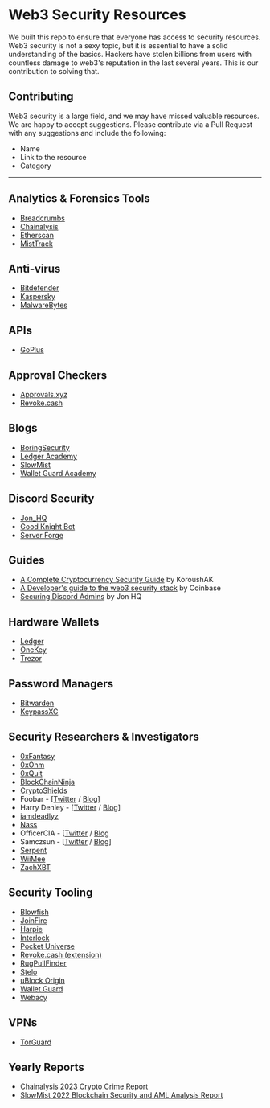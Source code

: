# Web3 Security Resources

We built this repo to ensure that everyone has access to security resources.
Web3 security is not a sexy topic, but it is essential to have a solid understanding of the basics. 
Hackers have stolen billions from users with countless damage to web3's reputation in the last several years. This is our contribution to solving that.

## Contributing
Web3 security is a large field, and we may have missed valuable resources. We are happy to accept suggestions. Please
contribute via a Pull Request with any suggestions and include the following:
- Name
- Link to the resource
- Category

--- 

## Analytics & Forensics Tools
- [Breadcrumbs](https://www.breadcrumbs.app/)
- [Chainalysis](https://www.chainalysis.com/)
- [Etherscan](https://etherscan.io/)
- [MistTrack](https://misttrack.io/)

## Anti-virus
- [Bitdefender](https://www.bitdefender.com/)
- [Kaspersky](https://usa.kaspersky.com/)
- [MalwareBytes](https://www.malwarebytes.com/)

## APIs
- [GoPlus](https://gopluslabs.io/)

## Approval Checkers
- [Approvals.xyz](https://approvals.xyz)
- [Revoke.cash](https://revoke.cash)

## Blogs
- [BoringSecurity](https://twitter.com/BoringSecDAO)
- [Ledger Academy](https://www.ledger.com/academy)
- [SlowMist](https://slowmist.medium.com/)
- [Wallet Guard Academy](https://walletguard.com/academy)

## Discord Security
- [Jon_HQ](https://jonhq.com/)
- [Good Knight Bot](https://twitter.com/goodknightbot)
- [Server Forge](https://twitter.com/Server_Forge)

## Guides
- [A Complete Cryptocurrency Security Guide](https://medium.com/@koroushak94/a-complete-cryptocurrency-security-guide-e2b3725e2bab) by KoroushAK
- [A Developer's guide to the web3 security stack](https://www.coinbase.com/blog/a-developers-guide-to-the-web3-security-stack) by Coinbase
- [Securing Discord Admins](https://jonhq.com/securing-discord-admins/) by Jon HQ

## Hardware Wallets
- [Ledger](https://www.ledger.com/)
- [OneKey](https://www.onekey.so/)
- [Trezor](https://trezor.io/)

## Password Managers
- [Bitwarden](https://bitwarden.com/)
- [KeypassXC](https://keepassxc.org/)

## Security Researchers & Investigators
- [0xFantasy](https://twitter.com/0xFantasy)
- [0xOhm](https://twitter.com/TheMindOfOhm)
- [0xQuit](https://twitter.com/0xQuit)
- [BlockChainNinja](https://twitter.com/YouMakinMeCrzy)
- [CryptoShields](https://twitter.com/cryptoShields)
- Foobar - [[Twitter](https://twitter.com/0xfoobar) / [Blog](https://0xfoobar.substack.com/)] 
- Harry Denley - [[Twitter](https://twitter.com/sniko_) / [Blog](https://harrydenley.com/)] 
- [iamdeadlyz](https://twitter.com/Iamdeadlyz)
- [Nass](https://twitter.com/nassyweazy)
- OfficerCIA - [[Twitter](https://twitter.com/officer_cia) / [Blog](https://officercia.mirror.xyz/)
- Samczsun - [[Twitter](https://twitter.com/samczsun) / [Blog](https://samczsun.com/)]
- [Serpent](https://twitter.com/Serpent)
- [WiiMee](https://twitter.com/Wii_Mee)
- [ZachXBT](https://twitter.com/zachxbt)

## Security Tooling
- [Blowfish](https://blowfish.xyz/)
- [JoinFire](https://www.joinfire.xyz/)
- [Harpie](https://harpie.io)
- [Interlock](https://www.interlock.network/)
- [Pocket Universe](https://www.pocketuniverse.app/)
- [Revoke.cash (extension)](https://revoke.cash/extension)
- [RugPullFinder](https://www.rugpullfinder.io/)
- [Stelo](https://stelolabs.com/)
- [uBlock Origin](https://chrome.google.com/webstore/detail/ublock-origin/cjpalhdlnbpafiamejdnhcphjbkeiagm?hl=en)
- [Wallet Guard](https://walletguard.app)
- [Webacy](https://www.webacy.com/)

## VPNs
- [TorGuard](https://torguard.net/)

## Yearly Reports
- [Chainalysis 2023 Crypto Crime Report](https://go.chainalysis.com/2023-crypto-crime-report.html)
- [SlowMist 2022 Blockchain Security and AML Analysis Report](https://www.slowmist.com/report/2022-Blockchain-Security-and-AML-Analysis-Annual-Report(EN).pdf)
 